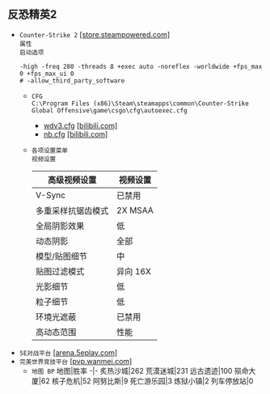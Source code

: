 ## 反恐精英2
* `Counter-Strike 2` [[store.steampowered.com]](https://store.steampowered.com/app/730/CounterStrike_2/)  
`属性`  
`启动选项`
  ```
  -high -freq 280 -threads 8 +exec auto -noreflex -worldwide +fps_max 0 +fps_max_ui 0
  # -allow_third_party_software
  ```
  * `CFG`  
`C:\Program Files (x86)\Steam\steamapps\common\Counter-Strike Global Offensive\game\csgo\cfg\autoexec.cfg`
    * [wdv3.cfg](/windows/games/cs-2/wdv3.cfg) [[bilibili.com]](https://www.bilibili.com/video/BV18H4y137QZ/?vd_source=85eeb932842b5b15ade257caaa4a9ba8)
    * [nb.cfg](/windows/games/cs-2/nb.cfg) [[bilibili.com]](https://www.bilibili.com/video/BV1vt421K77g/?vd_source=85eeb932842b5b15ade257caaa4a9ba8)
  * `各项设置菜单`  
`视频设置`

    高级视频设置|视频设置
    -|-
    V-Sync|已禁用
    多重采样抗锯齿模式|2X MSAA
    全局阴影效果|低
    动态阴影|全部
    模型/贴图细节|中
    贴图过滤模式|异向 16X
    光影细节|低
    粒子细节|低
    环境光遮蔽|已禁用
    高动态范围|性能
* `5E对战平台` [[arena.5eplay.com]](https://arena.5eplay.com/download)
* `完美世界竞技平台` [[pvp.wanmei.com]](https://pvp.wanmei.com/)
  * `地图 BP`
    地图|胜率
    -|-
    炙热沙城|262
    荒漠迷城|231
    远古遗迹|100
    殒命大厦|62
    核子危机|52
    阿努比斯|9
    死亡游乐园|3
    炼狱小镇|2
    列车停放站|0